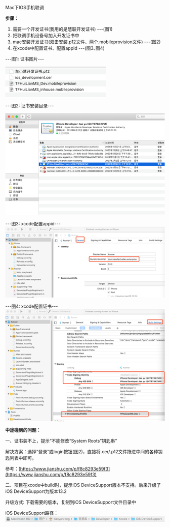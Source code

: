 Mac下IOS手机联调

**步骤：**

1. 需要一个开发证书\(我用的是慧联开发证书\) ---\(图1\)
2. 把联调手机设备号加入开发证书中
3. mac安装开发证书\(双击安装.p12文件、两个.mobileprovision文件\) ---\(图2\)
4. 在xcode中配置证书、配置appId ---\(图3､图4\)

---图1: 证书图片---

![](/assets/dsfdsfg.png)

---图2: 证书安装目录---

![](/assets/dsfdsggdh.png)

---图3: xcode配置appid---![](/assets/dsdfsgg.png)

---图4: xcode配置证书---![](/assets/dsgg.png)

**中途碰到的问题：**

一、证书装不上，提示“不能修改“System Roots”钥匙串”

解决方案：选择“登录”或login按钮\(图2\)，直接将.cer/.p12文件拖进中间的各种钥匙列表中即可。

参考：[https://www.jianshu.com/p/f8c8293e59f3](https://www.jianshu.com/p/f8c8293e59f3)

二、项目在xcode中build时，提示iOS DeviceSupport版本不支持。后来升级了iOS DeviceSupport为版本13.2

升级方式: 下载需要的版本，复制到iOS DeviceSupport文件目录中

iOS DeviceSupport路径：![](/assets/dsfdsdfsf.png)

